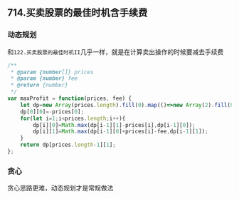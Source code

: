 ## 714.买卖股票的最佳时机含手续费

### 动态规划

和`122.买卖股票的最佳时机II`几乎一样，就是在计算卖出操作的时候要减去手续费

```javascript
/**
 * @param {number[]} prices
 * @param {number} fee
 * @return {number}
 */
var maxProfit = function(prices, fee) {
    let dp=new Array(prices.length).fill(0).map(()=>new Array(2).fill(0));
    dp[0][0]=-prices[0];
    for(let i=1;i<prices.length;i++){
        dp[i][0]=Math.max(dp[i-1][1]-prices[i],dp[i-1][0]);
        dp[i][1]=Math.max(dp[i-1][0]+prices[i]-fee,dp[i-1][1]);
    }
    return dp[prices.length-1][1];
};
```

### 贪心

贪心思路更难，动态规划才是常规做法